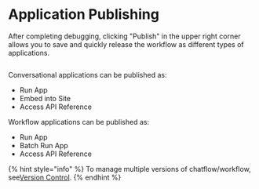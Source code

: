 # Application Publishing

After completing debugging, clicking "Publish" in the upper right corner allows you to save and quickly release the workflow as different types of applications.

<figure><img src="../../.gitbook/assets/output (4) (3).png" alt=""><figcaption></figcaption></figure>

Conversational applications can be published as:

* Run App
* Embed into Site
* Access API Reference

Workflow applications can be published as:

* Run App
* Batch Run App
* Access API Reference

{% hint style="info" %}
To manage multiple versions of chatflow/workflow, see[Version Control](https://docs.dify.ai/guides/management/version-control).
{% endhint %}